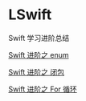 # LSwift
Swift 学习进阶总结

[Swift 进阶之 enum](https://github.com/LengYi/LSwift/blob/master/Enum.md)

[Swift 进阶之 闭包](https://github.com/LengYi/LSwift/blob/master/Closure.md)

[Swift 进阶之 For 循环](https://github.com/LengYi/LSwift/blob/master/For.md)